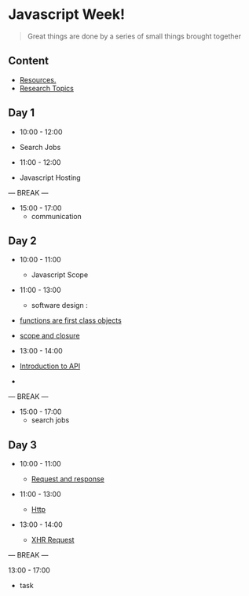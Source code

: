 
# Javascript  Week!

> Great things are done by a series of small things brought together

  

## Content

  


- [Resources.](./resources.md)
- [Research Topics](./research-topics.md)

  

  

## Day 1

  

- 10:00 - 12:00
 - Search Jobs

- 11:00 - 12:00
 - Javascript Hosting 

— BREAK —

- 15:00 - 17:00
  - communication 



## Day 2
 
- 10:00 - 11:00
  -  Javascript Scope
 
- 11:00 - 13:00
  - software design :
 - [functions are first class objects](./firstclass.md)
 - [scope and closure](./closure.md)

- 13:00 - 14:00
 - [Introduction to API](./IntroAPI.md) 
 - 
  
— BREAK —
- 15:00 - 17:00
  - search jobs 


## Day 3
 
- 10:00 - 11:00
  - [Request and response](./ReqAndRes.md)

- 11:00 - 13:00 
    - [Http](./http.md)  

 - 13:00 - 14:00 
    - [XHR Request](./xhr.md) 
       
— BREAK —

13:00 - 17:00 
  - task 







